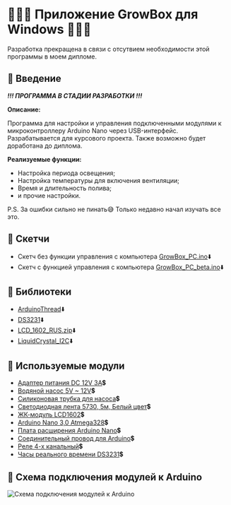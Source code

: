 # 🥦🥬🧅 Приложение GrowBox для Windows 🧅🥬🥦

Разработка прекращена в связи с отсутвием необходимости этой программы в моем дипломе.

🥦 Введение
---
 ***!!! ПРОГРАММА В СТАДИИ РАЗРАБОТКИ !!!***
 
**Описание:**

Программа для настройки и управления подключенными модулями к микроконтроллеру Arduino Nano через USB-интерфейс.
Разрабатывается для курсового проекта. Также возможно будет доработана до диплома.

**Реализуемые функции:**

 - Настройка периода освещения;
 - Настройка температуры для включения вентиляции;
 - Время и длительность полива;
 - и прочие настройки.

P.S. За ошибки сильно не пинать😅
Только недавно начал изучать все это.

🥦 Скетчи
---
 - Скетч без функции управления с компьютера [GrowBox_PC.ino](Arduino/GrowBox_no_PC/GrowBox_PC.ino "Открыть код")⬇️
 - Скетч с функцией управления с компьютера [GrowBox_PC_beta.ino](Arduino/GrowBox_PC_beta/GrowBox_PC_beta.ino "Открыть код")⬇️

🥦 Библиотеки
---
 - [ArduinoThread](Arduino/libraries/ArduinoThread.zip "Скачать")⬇️
 - [DS3231](Arduino/libraries/DS3231.zip "Скачать")⬇️
 - [LCD_1602_RUS.zip](Arduino/libraries/LCD_1602_RUS.zip "Скачать")⬇️
 - [LiquidCrystal_I2C](Arduino/libraries/LiquidCrystal_I2C_V112.zip "Скачать")⬇️

🥦 Используемые модули
---
 - [Адаптер питания DC 12V 3A](https://ru.aliexpress.com/item/32966888452.html?spm=a2g0s.9042311.0.0.419933edt8Hdgs "Перейти по ссылке")💲
 - [Водяной насос 5V ~ 12V](https://ru.aliexpress.com/item/33035325360.html?spm=a2g0s.9042311.0.0.419933edt8Hdgs "Перейти по ссылке")💲
 - [Силиконовая трубка для насоса](https://ru.aliexpress.com/item/32919412958.html?spm=a2g0o.productlist.0.0.30512d6d4r5uQa&algo_pvid=1865452c-eee2-457e-999e-c3d2630fed97&algo_expid=1865452c-eee2-457e-999e-c3d2630fed97-0&btsid=937a90ed-43a6-4da4-b1a3-34757ed37405&ws_ab_test=searchweb0_0,searchweb201602_5,searchweb201603_52 "Перейти по ссылке")💲
 - [Светодиодная лента 5730, 5м, Белый цвет](https://ru.aliexpress.com/item/32474298457.html?spm=a2g0s.9042311.0.0.274233edDdZxHl "Перейти по ссылке")💲
 - [ЖК-модуль LCD1602](https://ru.aliexpress.com/item/32763867041.html?spm=a2g0s.9042311.0.0.274233edWMfKGk "Перейти по ссылке")💲
 - [Arduino Nano 3,0 Atmega328](https://ru.aliexpress.com/item/32353404307.html?spm=2114.13010708.0.0.339433edzJWzNM "Перейти по ссылке")💲
 - [Плата расширения Arduino Nano](https://ru.aliexpress.com/item/32346681480.html?spm=2114.13010708.0.0.339433edzJWzNM "Перейти по ссылке")💲
 - [Соединительный провод для Arduino](https://ru.aliexpress.com/item/32343840673.html?spm=2114.13010708.0.0.339433edzJWzNM "Перейти по ссылке")💲
 - [Реле 4-х канальный](https://ru.aliexpress.com/item/32970231202.html?spm=a2g0v.12010615.8148356.8.6e024298oPkc6B "Перейти по ссылке")💲
 - [Часы реального времени DS3231](https://ru.aliexpress.com/item/32807883422.html?spm=a2g0s.9042311.0.0.274233edxiFjsg "Перейти по ссылке")💲

🥦 Схема подключения модулей к Arduino
---
![Схема подключения модулей к Arduino](Arduino/images/scheme.jpg)
